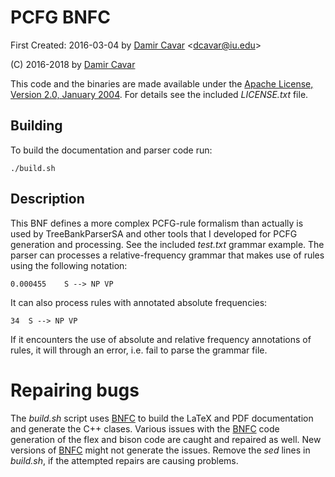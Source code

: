 # PCFG BNFC

First Created: 2016-03-04 by [Damir Cavar] <[dcavar@iu.edu](mailto:dcavar@iu.edu)>

(C) 2016-2018 by [Damir Cavar]


This code and the binaries are made available under the
[Apache License, Version 2.0, January 2004](http://www.apache.org/licenses/). For details see the included
*LICENSE.txt* file.



## Building

To build the documentation and parser code run:

	./build.sh


## Description

This BNF defines a more complex PCFG-rule formalism than actually is used by
TreeBankParserSA and other tools that I developed for PCFG generation and processing. See the included *test.txt* grammar example. The parser
can processes a relative-frequency grammar that makes use of rules using
the following notation:

	0.000455	S --> NP VP

It can also process rules with annotated absolute frequencies:

	34	S --> NP VP

If it encounters the use of absolute and relative frequency annotations of
rules, it will through an error, i.e. fail to parse the grammar file.


# Repairing bugs

The *build.sh* script uses [BNFC] to build the LaTeX and PDF documentation and generate the C++ clases. Various issues with the [BNFC] code generation of the flex and bison code are caught and repaired as well. New versions of [BNFC] might not generate the issues. Remove the *sed* lines in *build.sh*, if the attempted repairs are causing problems.

[Damir Cavar]: http://damir.cavar.me/ "Damir Cavar"
[BNFC]: https://bnfc.digitalgrammars.com/ "BNF Converter"
